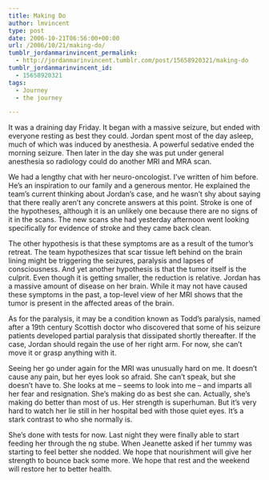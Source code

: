 ```yaml
---
title: Making Do
author: lmvincent
type: post
date: 2006-10-21T06:56:00+00:00
url: /2006/10/21/making-do/
tumblr_jordanmarinvincent_permalink:
  - http://jordanmarinvincent.tumblr.com/post/15658920321/making-do
tumblr_jordanmarinvincent_id:
  - 15658920321
tags:
  - Journey
  - the journey

---
```

It was a draining day Friday. It began with a massive seizure, but ended with everyone resting as best they could. Jordan spent most of the day asleep, much of which was induced by anesthesia. A powerful sedative ended the morning seizure. Then later in the day she was put under general anesthesia so radiology could do another MRI and MRA scan.<a name="more"></a>

We had a lengthy chat with her neuro-oncologist. I&rsquo;ve written of him before. He&rsquo;s an inspiration to our family and a generous mentor. He explained the team&rsquo;s current thinking about Jordan&rsquo;s case, and he wasn&rsquo;t shy about saying that there really aren&rsquo;t any concrete answers at this point. Stroke is one of the hypotheses, although it is an unlikely one because there are no signs of it in the scans. The new scans she had yesterday afternoon went looking specifically for evidence of stroke and they came back clean.

The other hypothesis is that these symptoms are as a result of the tumor&rsquo;s retreat. The team hypothesizes that scar tissue left behind on the brain lining might be triggering the seizures, paralysis and lapses of consciousness. And yet another hypothesis is that the tumor itself is the culprit. Even though it is getting smaller, the reduction is relative. Jordan has a massive amount of disease on her brain. While it may not have caused these symptoms in the past, a top-level view of her MRI shows that the tumor is present in the affected areas of the brain.

As for the paralysis, it may be a condition known as Todd&rsquo;s paralysis, named after a 19th century Scottish doctor who discovered that some of his seizure patients developed partial paralysis that dissipated shortly thereafter. If the case, Jordan should regain the use of her right arm. For now, she can&rsquo;t move it or grasp anything with it.

Seeing her go under again for the MRI was unusually hard on me. It doesn&rsquo;t cause any pain, but her eyes look so afraid. She can&rsquo;t speak, but she doesn&rsquo;t have to. She looks at me &ndash; seems to look into me &ndash; and imparts all her fear and resignation. She&rsquo;s making do as best she can. Actually, she&rsquo;s making do better than most of us. Her strength is superhuman. But it&rsquo;s very hard to watch her lie still in her hospital bed with those quiet eyes. It&rsquo;s a stark contrast to who she normally is.

She&rsquo;s done with tests for now. Last night they were finally able to start feeding her through the ng stube. When Jeanette asked if her tummy was starting to feel better she nodded. We hope that nourishment will give her strength to bounce back some more. We hope that rest and the weekend will restore her to better health.

<div class="blogger-post-footer">
  <img loading="lazy" width="1" height="1" src="https://blogger.googleusercontent.com/tracker/9039099668816362935-1174641961480673040?l=jordansjourney2.blogspot.com" alt="" />
</div>